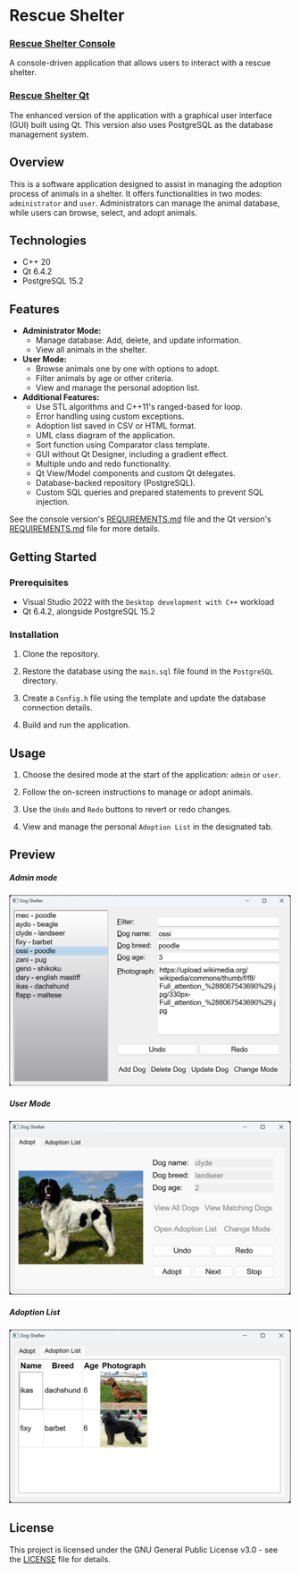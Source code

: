 # Rescue Shelter

### [Rescue Shelter Console](Rescue%20Shelter%20Console)

A console-driven application that allows users to interact with a rescue shelter.

### [Rescue Shelter Qt](Rescue%20Shelter%20Qt)

The enhanced version of the application with a graphical user interface (GUI) built using Qt. This version also uses PostgreSQL as the database management system.

## Overview

This is a software application designed to assist in managing the adoption process of animals in a shelter. It offers functionalities in two modes: `administrator` and `user`. Administrators can manage the animal database, while users can browse, select, and adopt animals.

## Technologies

- C++ 20
- Qt 6.4.2
- PostgreSQL 15.2

## Features

- **Administrator Mode:**
  - Manage database: Add, delete, and update information.
  - View all animals in the shelter.
- **User Mode:**
  - Browse animals one by one with options to adopt.
  - Filter animals by age or other criteria.
  - View and manage the personal adoption list.
- **Additional Features:**
  - Use STL algorithms and C++11's ranged-based for loop.
  - Error handling using custom exceptions.
  - Adoption list saved in CSV or HTML format.
  - UML class diagram of the application.
  - Sort function using Comparator class template.
  - GUI without Qt Designer, including a gradient effect.
  - Multiple undo and redo functionality.
  - Qt View/Model components and custom Qt delegates.
  - Database-backed repository (PostgreSQL).
  - Custom SQL queries and prepared statements to prevent SQL injection.

See the console version's [REQUIREMENTS.md](./Rescue%20Shelter%20Console/REQUIREMENTS.md) file and the Qt version's [REQUIREMENTS.md](./Rescue%20Shelter%20Qt/REQUIREMENTS.md) file for more details.

## Getting Started

### Prerequisites

- Visual Studio 2022 with the `Desktop development with C++` workload
- Qt 6.4.2, alongside PostgreSQL 15.2

### Installation

1. Clone the repository.

2. Restore the database using the `main.sql` file found in the `PostgreSQL` directory.

3. Create a `Config.h` file using the template and update the database connection details.

4. Build and run the application.

## Usage

1. Choose the desired mode at the start of the application: `admin` or `user`.

2. Follow the on-screen instructions to manage or adopt animals.

3. Use the `Undo` and `Redo` buttons to revert or redo changes.

4. View and manage the personal `Adoption List` in the designated tab.

## Preview

##### Admin mode

![Admin Mode Preview](./Media/admin.png)

##### User Mode

![User Mode Preview](./Media/user.png)

##### Adoption List

![Adoption List Preview](./Media/adoption_list.png)

## License

This project is licensed under the GNU General Public License v3.0 - see the [LICENSE](./LICENSE) file for details.
